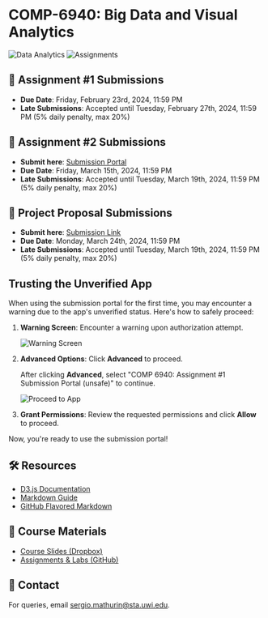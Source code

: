 # COMP-6940: Big Data and Visual Analytics

![Data Analytics](https://img.shields.io/badge/Data%20Analytics-6940-blue.svg?style=flat-square)
![Assignments](https://img.shields.io/badge/Assignments-1-green.svg?style=flat-square)

## 📑 Assignment #1 Submissions

- **Due Date**: Friday, February 23rd, 2024, 11:59 PM
- **Late Submissions**: Accepted until Tuesday, February 27th, 2024, 11:59 PM (5% daily penalty, max 20%)

## 📑 Assignment #2 Submissions

- **Submit here**: [Submission Portal](https://script.google.com/macros/s/AKfycbx4OX8qbTp2D-dkjxGpjV3j8pW1Hewar06tNpSSNbtI7KuurUx_gBlFq2FtgBKLXtKY/exec)
- **Due Date**: Friday, March 15th, 2024, 11:59 PM
- **Late Submissions**: Accepted until Tuesday, March 19th, 2024, 11:59 PM (5% daily penalty, max 20%)

## 📑 Project Proposal Submissions

- **Submit here**: [Submission Link](https://drive.google.com/drive/folders/1yyqufTOyCnb2AuIW03XcOBuH6vPdEAah?usp=sharing)
- **Due Date**: Monday, March 24th, 2024, 11:59 PM
- **Late Submissions**: Accepted until Tuesday, March 19th, 2024, 11:59 PM (5% daily penalty, max 20%)

## Trusting the Unverified App

When using the submission portal for the first time, you may encounter a warning due to the app's unverified status. Here's how to safely proceed:

1. **Warning Screen**: Encounter a warning upon authorization attempt.
   
   ![Warning Screen](https://i.imgur.com/UauhlZ4.png)

2. **Advanced Options**: Click **Advanced** to proceed.
   
   After clicking **Advanced**, select "COMP 6940: Assignment #1 Submission Portal (unsafe)" to continue.
   
   ![Proceed to App](https://i.imgur.com/y5zSJrp.png)

4. **Grant Permissions**: Review the requested permissions and click **Allow** to proceed.

Now, you're ready to use the submission portal!

## 🛠️ Resources

- [D3.js Documentation](https://d3js.org/)
- [Markdown Guide](https://www.markdownguide.org/)
- [GitHub Flavored Markdown](https://github.github.com/gfm/)

## 📖 Course Materials

- [Course Slides (Dropbox)](https://www.dropbox.com/scl/fo/emkt3amnm5c923ht29fc1/h?rlkey=tsn23hy22kb52ohpmr49u0vsv&dl=0)
- [Assignments & Labs (GitHub)](https://github.com/Santius0/COMP-6940)

## 📧 Contact

For queries, email [sergio.mathurin@sta.uwi.edu](mailto:sergio.mathurin@sta.uwi.edu).
